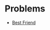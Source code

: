  # Problems
 - [Best Friend](https://onlinejudge.org/index.php?option=com_onlinejudge&Itemid=8&category=279&page=show_problem&problem=3856)
